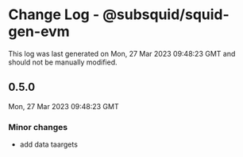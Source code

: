# Change Log - @subsquid/squid-gen-evm

This log was last generated on Mon, 27 Mar 2023 09:48:23 GMT and should not be manually modified.

## 0.5.0
Mon, 27 Mar 2023 09:48:23 GMT

### Minor changes

- add data taargets

